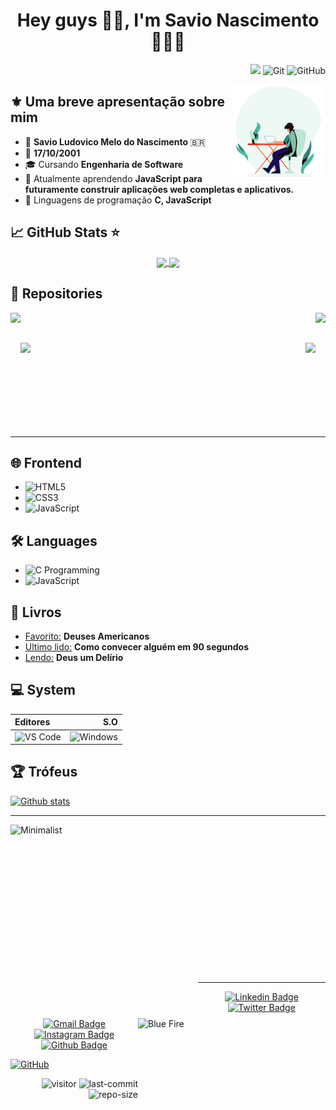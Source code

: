 <h1 align="center"> Hey guys 👋🏽, I'm Savio Nascimento  👨🏽‍💻  </h1>

<div align="right">
  
![](https://komarev.com/ghpvc/?username=savionascimentodev&style=flat) ![Git](https://img.shields.io/badge/-Git-black?style=flat-square&logo=git) ![GitHub](https://img.shields.io/badge/-GitHub-181717?style=flat-square&logo=github)

</div>

<img src="https://github.com/chandan-reddy-k/chandan-reddy-k/blob/master/assets/coding.gif" width="150" align="right" >

## ⚜️ Uma breve apresentação sobre mim

- 🔭 <strong>Savio Ludovico Melo do Nascimento </strong>🇧🇷
- 🎉 <strong>17/10/2001</strong>
- 🎓 Cursando <strong>Engenharia de Software</strong>
- 🌱 Atualmente aprendendo <strong>JavaScript para futuramente construir aplicações web completas e aplicativos.</strong>
- 💬 Linguagens de programação <strong>C, JavaScript</strong>
<!-- 📝 [Curriculum Vitae]()-->

## &#x1f4c8; GitHub Stats ⭐

<p align=center>
  <a href="https://github.com/savionascimentodev/github-readme-stats" title="Go to Source">
    <img height=175 align="center" src="https://github-readme-stats.vercel.app/api?username=savionascimentodev&show_icons=true&theme=gotham">
  </a>
  <a href="https://github.com/savionascimentodev/github-readme-stats">
  <img height=175 align="center" src="https://github-readme-stats.vercel.app/api/top-langs/?username=savionascimentodev&hide=c%23,powershell,java&title_color=2aa889&text_color=99d1ce&icon_color=2bbc8a&bg_color=0c1014&langs_count=8&layout=compact" />
  </a>
</p>

## 📁 Repositories

<p width="100%" align="center">
  <a align="left" href="https://github.com/savionascimentodev/Cascating-Style-Sheets" title="Cascating-Style-Sheets">
   <img align="left" height="115" src="https://github-readme-stats.vercel.app/api/pin/?username=savionascimentodev&repo=Cascating-Style-Sheets&theme=gotham"></a>
  <a align="right" href="https://github.com/savionascimentodev/C" title="C">
  <img align="right" height="115" src="https://github-readme-stats.vercel.app/api/pin/?username=savionascimentodev&repo=C&theme=gotham"></a>
</p>
<br><br>

<p width="100%" align="center">
  <a align="left" href="https://github.com/savionascimentodev/Html-Css-JavaScript" title="Html-Css-JavaCript">
   <img align="left" height="115" src="https://github-readme-stats.vercel.app/api/pin/?username=savionascimentodev&repo=Html-Css-JavaScript&theme=gotham"></a>
  <a align="right" href="https://github.com/savionascimentodev/Projeto-Site" title="Projeto-Site">
   <img align="right" height="115" src="https://github-readme-stats.vercel.app/api/pin/?username=savionascimentodev&repo=Projeto-Site&theme=gotham"></a>
</p>
<br><br><br><br><br><br><br><br>
<hr>

## 🌐 Frontend

* ![HTML5](https://img.shields.io/badge/-HTML5-F06426?style=flat-square&logoColor=fff&logo=HTML5)
* ![CSS3](https://img.shields.io/badge/-CSS3-5DAFEF?style=flat-square&logoColor=fff&logo=CSS3)
* ![JavaScript](https://img.shields.io/badge/-JavaScript-FEAE32?style=flat-square&logoColor=fff&logo=javascript)

## 🛠 Languages 

* ![C Programming](https://img.shields.io/badge/-C%20-1A2629?style=flat-square&logoColor=fff&logo=C)
* ![JavaScript](https://img.shields.io/badge/-JavaScript-FEAE32?style=flat-square&logoColor=fff&logo=javascript)

## 📖 Livros 

- [Favorito:](#) <strong>Deuses Americanos</strong>
- [Ultimo lido:](#) <strong>Como convecer alguém em 90 segundos</strong>
- [Lendo:](#) <strong>Deus um Delírio</strong>


## 💻 System
| Editores  |  S.O   | 
:------------ | ------------:
|![VS Code](http://img.shields.io/badge/-VS%20Code-007ACC?style=flat-square&logo=visual-studio-code)|![Windows](http://img.shields.io/badge/-Windows-0078D6?style=flat-square&logo=windows&logoColor=ffffff)|

## 🏆 Trófeus 

<a href="https://github.com/savionascimentodev/github-profile-trophy"><img src="https://github-profile-trophy.vercel.app/?username=savionascimentodev&theme=nord" alt="Github stats"/> </a>

<hr>

</div>

<!--My gifs-->
<img align="left" src="https://github.com/savionascimentodev/Projeto-Site/blob/main/imagens/ND.gif" width="300" height="310" alt="Minimalist">
<img align="right" src="https://github.com/savionascimentodev/Projeto-Site/blob/main/imagens/MegaFury%20(1).gif" width="300" height="310" alt="Blue Fire">

<br><br><br><br><br><br><br><br><br><br><br><br><br><br>
<hr>

<div align="center">
  
[![Linkedin Badge](https://img.shields.io/badge/-SavioNascimento-blue?style=flat-square&logo=Linkedin&logoColor=white&link=https://www.linkedin.com/savio-nascimento)](https://www.linkedin.com/in/savio-nascimento/) 
[![Twitter Badge](https://img.shields.io/badge/-@Nascimentoo-1ca0f1?style=flat&labelColor=1ca0f1&logo=twitter&logoColor=white&link=https://twitter.com/Nascimento_oo)](https://twitter.com/Nascimento_oo)
[![Gmail Badge](https://img.shields.io/badge/-savionascimento@gmail.com-c14438?style=flat&logo=Gmail&logoColor=white&link=gmail:savionascimentodev@gmail.com)](gmail:savionascimentodev@gmail.com)
[![Instagram Badge](https://img.shields.io/badge/-SavioNascimento-e4405f?style=flat-square&labelColor=f94877&logo=instagram&logoColor=white&link=https://https://www.instagram.com/savio_nascimento_/)](https://www.instagram.com/savio_nascimento_/)
[![Github Badge](https://img.shields.io/badge/SavioNascimento-24292e?style=flat&logo=Github&logoColor=white&link=https://github.com/savionascimentodev)](https://github.com/savionascimentodev)

</div>

[![GitHub](https://img.shields.io/static/v1?label=Overview&message=SavioNascimento&color=f8efd4&style=for-the-badge&logo=GitHub&link=https://github.com/savionascimentodev)](https://github.com/savionascimentodev)<br>

<div align="right">
  
![visitor](https://visitor-badge.glitch.me/badge?page_id=savionascimentodev.savionascimentodev) ![last-commit](https://img.shields.io/github/last-commit/savionascimentodev/savionascimentodev) ![repo-size](https://img.shields.io/github/repo-size/savionascimentodev/savionascimentodev?&color=lightgrey)

</div>
